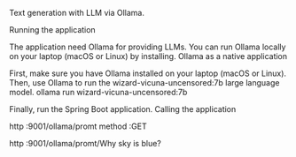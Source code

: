 Text generation with LLM via Ollama.

Running the application

The application need Ollama for providing LLMs. 
You can run Ollama locally on your laptop (macOS or Linux) by installing.
Ollama as a native application

First, make sure you have Ollama installed on your laptop (macOS or Linux).
Then, use Ollama to run the wizard-vicuna-uncensored:7b large language model.
ollama run wizard-vicuna-uncensored:7b

Finally, run the Spring Boot application.
Calling the application

http :9001/ollama/promt
method :GET

http :9001/ollama/promt/Why sky is blue?
